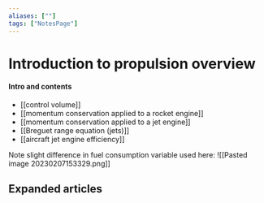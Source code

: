 ```yaml
---
aliases: [""]
tags: ["NotesPage"]
---
```


# Introduction to propulsion overview

#### Intro and contents
- [[control volume]]
- [[momentum conservation applied to a rocket engine]]
- [[momentum conservation applied to a jet engine]]
- [[Breguet range equation (jets)]]
- [[aircraft jet engine efficiency]]


Note slight difference in fuel consumption variable used here:
![[Pasted image 20230207153329.png]]


## Expanded articles
